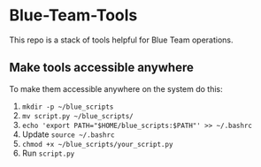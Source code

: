 # Blue-Team-Tools
This repo is a stack of tools helpful for Blue Team operations.

## Make tools accessible anywhere
To make them accessible anywhere on the system do this:
1. `mkdir -p ~/blue_scripts`
2. `mv script.py ~/blue_scripts/`
3. `echo 'export PATH="$HOME/blue_scripts:$PATH"' >> ~/.bashrc` 
4. Update `source ~/.bashrc`
5. `chmod +x ~/blue_scripts/your_script.py`
6. Run `script.py`
